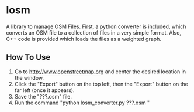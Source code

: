 losm
====

A library to manage OSM Files. First, a python converter is included, which converts an OSM file to a collection of files in a very simple format. Also, C++ code is provided which loads the files as a weighted graph.

How To Use
----------

1. Go to http://www.openstreetmap.org and center the desired location in the window.
2. Click the "Export" button on the top left, then the "Export" button on the far left (once it appears).
3. Save the "???.osm" file.
4. Run the command "python losm_converter.py ???.osm <desired output prefix>"


